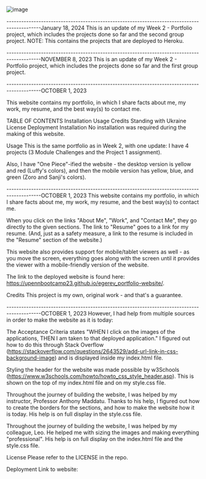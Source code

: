 ![image](https://github.com/upennbootcamp23/egerev-portfolio-update/assets/143010411/62abe1d8-4c07-4205-a5a1-d78bcda12741)

--------------------------------------------------------------------------------------------January 18, 2024 This is an update of my Week 2 - Portfolio project, which includes the projects done so far and the second group project. NOTE: This contains the projects that are deployed to Heroku.

--------------------------------------------------------------------------------------------NOVEMBER 8, 2023 This is an update of my Week 2 - Portfolio project, which includes the projects done so far and the first group project.

--------------------------------------------------------------------------------------------OCTOBER 1, 2023

This website contains my portfolio, in which I share facts about me, my work, my resume, and the best way(s) to contact me.

TABLE OF CONTENTS
Installation
Usage
Credits
Standing with Ukraine
License
Deployment
Installation
No installation was required during the making of this website.

Usage
This is the same portfolio as in Week 2, with one update: I have 4 projects (3 Module Challenges and the Project 1 assignment).

Also, I have "One Piece"-ified the website - the desktop version is yellow and red (Luffy's colors), and then the mobile version has yellow, blue, and green (Zoro and Sanji's colors).

--------------------------------------------------------------------------------------------OCTOBER 1, 2023 This website contains my portfolio, in which I share facts about me, my work, my resume, and the best way(s) to contact me.

When you click on the links "About Me", "Work", and "Contact Me", they go directly to the given sections. The link to "Resume" goes to a link for my resume. (And, just as a safety measure, a link to the resume is included in the "Resume" section of the website.)

This website also provides support for mobile/tablet viewers as well - as you move the screen, everything goes along with the screen until it provides the viewer with a mobile-friendly version of the website.

The link to the deployed website is found here: https://upennbootcamp23.github.io/egerev_portfolio-website/.

Credits
This project is my own, original work - and that's a guarantee.

--------------------------------------------------------------------------------------------OCTOBER 1, 2023 However, I had help from multiple sources in order to make the website as it is today:

The Acceptance Criteria states "WHEN I click on the images of the applications, THEN I am taken to that deployed application." I figured out how to do this through Stack Overflow (https://stackoverflow.com/questions/2643529/add-url-link-in-css-background-image) and is displayed inside my index.html file.

Styling the header for the website was made possible by w3Schools (https://www.w3schools.com/howto/howto_css_style_header.asp). This is shown on the top of my index.html file and on my style.css file.

Throughout the journey of building the website, I was helped by my instructor, Professor Anthony Maddatu. Thanks to his help, I figured out how to create the borders for the sections, and how to make the website how it is today. His help is on full display in the style.css file.

Throughout the journey of building the website, I was helped by my colleague, Leo. He helped me with sizing the images and making everything "professional". His help is on full display on the index.html file and the style.css file.

License
Please refer to the LICENSE in the repo.

Deployment
Link to website:

